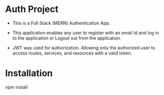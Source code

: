 # Auth Project

- This is a Full Stack (MERN) Authentication App.

- This application enables any user to register with an email Id and log in to the application or Logout out from the application.

- JWT was used for authorization. Allowing only the authorized user to access routes, services, and resources with a valid token.

 
# Installation

npm install
